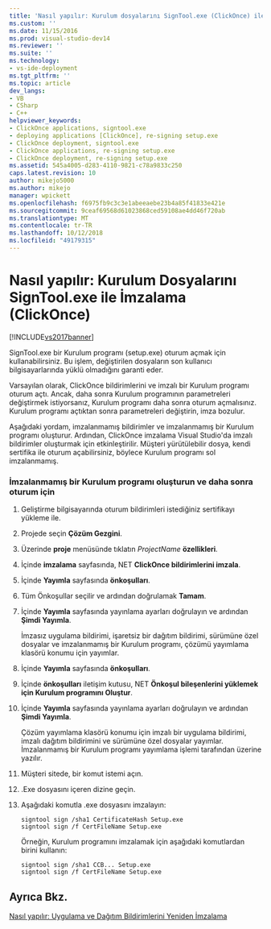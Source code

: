 ```yaml
---
title: 'Nasıl yapılır: Kurulum dosyalarını SignTool.exe (ClickOnce) ile | Microsoft Docs'
ms.custom: ''
ms.date: 11/15/2016
ms.prod: visual-studio-dev14
ms.reviewer: ''
ms.suite: ''
ms.technology:
- vs-ide-deployment
ms.tgt_pltfrm: ''
ms.topic: article
dev_langs:
- VB
- CSharp
- C++
helpviewer_keywords:
- ClickOnce applications, signtool.exe
- deploying applications [ClickOnce], re-signing setup.exe
- ClickOnce deployment, signtool.exe
- ClickOnce applications, re-signing setup.exe
- ClickOnce deployment, re-signing setup.exe
ms.assetid: 545a4005-d283-4110-9821-c78a9833c250
caps.latest.revision: 10
author: mikejo5000
ms.author: mikejo
manager: wpickett
ms.openlocfilehash: f6975fb9c3c3e1abeeaebe23b4a85f41833e421e
ms.sourcegitcommit: 9ceaf69568d61023868ced59108ae4dd46f720ab
ms.translationtype: MT
ms.contentlocale: tr-TR
ms.lasthandoff: 10/12/2018
ms.locfileid: "49179315"
---
```

# <a name="how-to-sign-setup-files-with-signtoolexe-clickonce"></a>Nasıl yapılır: Kurulum Dosyalarını SignTool.exe ile İmzalama (ClickOnce)
[!INCLUDE[vs2017banner](../includes/vs2017banner.md)]

SignTool.exe bir Kurulum programı (setup.exe) oturum açmak için kullanabilirsiniz. Bu işlem, değiştirilen dosyaların son kullanıcı bilgisayarlarında yüklü olmadığını garanti eder.  
  
 Varsayılan olarak, ClickOnce bildirimlerini ve imzalı bir Kurulum programı oturum açtı. Ancak, daha sonra Kurulum programının parametreleri değiştirmek istiyorsanız, Kurulum programı daha sonra oturum açmalısınız. Kurulum programı açtıktan sonra parametreleri değiştirin, imza bozulur.  
  
 Aşağıdaki yordam, imzalanmamış bildirimler ve imzalanmamış bir Kurulum programı oluşturur. Ardından, ClickOnce imzalama Visual Studio'da imzalı bildirimler oluşturmak için etkinleştirilir. Müşteri yürütülebilir dosya, kendi sertifika ile oturum açabilirsiniz, böylece Kurulum programı sol imzalanmamış.  
  
### <a name="to-generate-an-unsigned-setup-program-and-sign-later"></a>İmzalanmamış bir Kurulum programı oluşturun ve daha sonra oturum için  
  
1.  Geliştirme bilgisayarında oturum bildirimleri istediğiniz sertifikayı yükleme ile.  
  
2.  Projede seçin **Çözüm Gezgini**.  
  
3.  Üzerinde **proje** menüsünde tıklatın *ProjectName* **özellikleri**.  
  
4.  İçinde **imzalama** sayfasında, NET **ClickOnce bildirimlerini imzala**.  
  
5.  İçinde **Yayımla** sayfasında **önkoşulları**.  
  
6.  Tüm Önkoşullar seçilir ve ardından doğrulamak **Tamam**.  
  
7.  İçinde **Yayımla** sayfasında yayınlama ayarları doğrulayın ve ardından **Şimdi Yayımla**.  
  
     İmzasız uygulama bildirimi, işaretsiz bir dağıtım bildirimi, sürümüne özel dosyalar ve imzalanmamış bir Kurulum programı, çözümü yayımlama klasörü konumu için yayımlar.  
  
8.  İçinde **Yayımla** sayfasında **önkoşulları**.  
  
9. İçinde **önkoşulları** iletişim kutusu, NET **Önkoşul bileşenlerini yüklemek için Kurulum programını Oluştur**.  
  
10. İçinde **Yayımla** sayfasında yayınlama ayarları doğrulayın ve ardından **Şimdi Yayımla**.  
  
     Çözüm yayımlama klasörü konumu için imzalı bir uygulama bildirimi, imzalı dağıtım bildirimini ve sürümüne özel dosyalar yayımlar. İmzalanmamış bir Kurulum programı yayımlama işlemi tarafından üzerine yazılır.  
  
11. Müşteri sitede, bir komut istemi açın.  
  
12. .Exe dosyasını içeren dizine geçin.  
  
13. Aşağıdaki komutla .exe dosyasını imzalayın:  
  
    ```  
    signtool sign /sha1 CertificateHash Setup.exe  
    signtool sign /f CertFileName Setup.exe  
    ```  
  
     Örneğin, Kurulum programını imzalamak için aşağıdaki komutlardan birini kullanın:  
  
    ```  
    signtool sign /sha1 CCB... Setup.exe  
    signtool sign /f CertFileName Setup.exe  
    ```  
  
## <a name="see-also"></a>Ayrıca Bkz.  
 [Nasıl yapılır: Uygulama ve Dağıtım Bildirimlerini Yeniden İmzalama](../deployment/how-to-re-sign-application-and-deployment-manifests.md)



